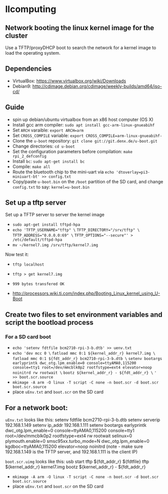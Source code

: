 # llcomputing

## Network booting the linux kernel image for the cluster

Use a TFTP/proxyDHCP boot to search the network for a kernel image to load the operating system.

## Dependencies
- VirtualBox: https://www.virtualbox.org/wiki/Downloads
- Debian9: http://cdimage.debian.org/cdimage/weekly-builds/amd64/iso-cd/

## Guide
- spin up debian/ubuntu virtualbox from an x86 host computer (OS X)
- Install gcc arm compiler: `sudo apt install gcc-arm-linux-gnueabihf`
- Set `ARCH` varaible: `export ARCH=arm`
- Set `CROSS_COMPILE` variable: `export CROSS_COMPILE=arm-linux-gnueabihf-`
- Clone the `u-boot` repository: `git clone git://git.denx.de/u-boot.git`
- Change directories: `cd u-boot`
- Set the configuration parameters before compilation: `make rpi_2_defconfig`
- Install `bc`: `sudo apt-get install bc`
- Compile: `make all`
- Route the bluetooth chip to the mini-uart via `echo 'dtoverlay=pi3-miniuart-bt' >> config.txt` 
-	Copy/paste `u-boot.bin` on the `/boot` partition of the SD card, and change `config.txt` to say: `kernel=u-boot.bin`


## Set up a tftp server

Set up a TFTP server to server the kernel image

- `sudo apt-get install tftpd-hpa`
- `echo 'TFTP_USERNAME="tftp" \`
		`TFTP_DIRECTORY="/srv/tftp" \` 
		`TFTP_ADDRESS="0.0.0.0:69" \`
		`TFTP_OPTIONS="--secure"' > /etc/default/tftpd-hpa`
- `mv ~/kernel7.img /srv/tftp/kernel7.img`

Now test it:
- `tftp localhost`
- `tftp > get kernel7.img`
- `999 bytes transfered OK`

- http://processors.wiki.ti.com/index.php/Booting_Linux_kernel_using_U-Boot

## Create two files to set environment variables and script the bootload process
### For a SD card boot
- `echo 'setenv fdtfile bcm2710-rpi-3-b.dtb' >> uenv.txt`
- `echo 'dev mcc 0 \`
		`fatload mmc 0:1 ${kernel_addr_r} kernel7.img \`
		`fatload mmc 0:1 ${fdt_addr_r} bcm2710-rpi-3-b.dtb \`
		`setenv bootargs earlyprintk dwc_otg.lpm_enable=0 console=ttyAMA0,115200 console=tty1 root=/dev/mmcblk0p2 rootfstype=ext4 elevator=noop noinitrd rw rootwait \`
		`bootz ${kernel_addr_r} - ${fdt_addr_r} \`
		`' >> boot.scr.source`
- `mkimage -A arm -O linux -T script -C none -n boot.scr -d boot.scr boot.scr.source`
- place `uEnv.txt` and `boot.scr` on the SD card

## For a network boot:
`uEnv.txt` looks like this:
		setenv fdtfile bcm2710-rpi-3-b.dtb
		setenv serverip 192.168.1.149
		setenv ip_addr 192.168.1.111
		setenv bootargs earlyprintk dwc_otg.lpm_enable=0 console=ttyAMA0,115200 console=tty1 root=/dev/mmcblk0p2 rootfstype=ext4 rw rootwait selinux=0 plymouth.enable=0 smsc95xx.turbo_mode=N dwc_otg.lpm_enable=0 kgdboc=ttyAMA0,115200 elevator=noop noinitrd
(note - make sure 192.168.1.149 is the TFTP server, and 192.168.1.111 is the client IP)

`boot.scr.uimg` looks like this:
		usb start
		tftp ${fdt_addr_r} ${fdtfile}
		tftp ${kernel_addr_r} kernel7.img
		bootz ${kernel_addr_r} - ${fdt_addr_r}
- `mkimage -A arm -O linux -T script -C none -n boot.scr -d boot.scr boot.scr.source`
- place `uEnv.txt` and `boot.scr` on the SD card

